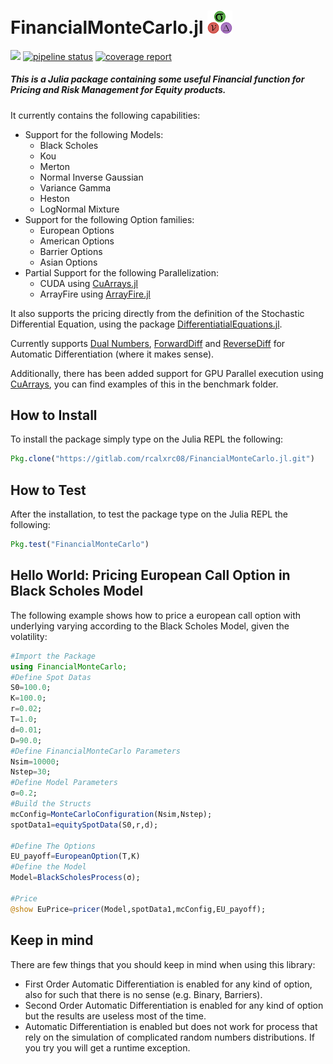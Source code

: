 # FinancialMonteCarlo.jl <img src="etc/logo.png" width="40">  

[![](https://img.shields.io/badge/docs-dev-blue.svg)](https://rcalxrc08.gitlab.io/FinancialMonteCarlo.jl/)
[![pipeline status](https://gitlab.com/rcalxrc08/FinancialMonteCarlo.jl/badges/master/pipeline.svg)](https://gitlab.com/rcalxrc08/FinancialMonteCarlo.jl/commits/master) [![coverage report](https://gitlab.com/rcalxrc08/FinancialMonteCarlo.jl/badges/master/coverage.svg)](https://gitlab.com/rcalxrc08/FinancialMonteCarlo.jl/commits/master)
##### This is a Julia package containing some useful Financial function for Pricing and Risk Management for Equity products.

It currently contains the following capabilities:

- Support for the following Models:
    - Black Scholes
    - Kou
    - Merton
    - Normal Inverse Gaussian
    - Variance Gamma
    - Heston
    - LogNormal Mixture
- Support for the following Option families:
    - European Options 
    - American Options
    - Barrier Options
    - Asian Options
- Partial Support for the following Parallelization:
    - CUDA using  [CuArrays.jl](https://github.com/JuliaGPU/CuArrays.jl)
    - ArrayFire using  [ArrayFire.jl](https://github.com/JuliaComputing/ArrayFire.jl)

It also supports the pricing directly from the definition of the Stochastic Differential Equation, using the package [DifferentiatialEquations.jl](https://github.com/JuliaDiffEq/DifferentialEquations.jl).

Currently supports [Dual Numbers](https://github.com/JuliaDiff/DualNumbers.jl), [ForwardDiff](https://github.com/JuliaDiff/ForwardDiff.jl) and [ReverseDiff](https://github.com/JuliaDiff/ReverseDiff.jl)
for Automatic Differentiation (where it makes sense).

Additionally, there has been added support for GPU Parallel execution using [CuArrays](https://github.com/JuliaGPU/CuArrays.jl), you can find examples of this in the benchmark folder.

## How to Install
To install the package simply type on the Julia REPL the following:
```julia
Pkg.clone("https://gitlab.com/rcalxrc08/FinancialMonteCarlo.jl.git")
```
## How to Test
After the installation, to test the package type on the Julia REPL the following:
```julia
Pkg.test("FinancialMonteCarlo")
```
## Hello World: Pricing European Call Option in Black Scholes Model
The following example shows how to price a european call option with underlying varying according to the Black Scholes Model, given the volatility:
```julia
#Import the Package
using FinancialMonteCarlo;
#Define Spot Datas
S0=100.0;
K=100.0;
r=0.02;
T=1.0;
d=0.01;
D=90.0;
#Define FinancialMonteCarlo Parameters
Nsim=10000;
Nstep=30;
#Define Model Parameters
σ=0.2;
#Build the Structs
mcConfig=MonteCarloConfiguration(Nsim,Nstep);
spotData1=equitySpotData(S0,r,d);

#Define The Options
EU_payoff=EuropeanOption(T,K)
#Define the Model
Model=BlackScholesProcess(σ);

#Price
@show EuPrice=pricer(Model,spotData1,mcConfig,EU_payoff);
```

## Keep in mind
There are few things that you should keep in mind when using this library:
- First Order Automatic Differentiation is enabled for any kind of option, also for such that there is no sense (e.g. Binary, Barriers).
- Second Order Automatic Differentiation is enabled for any kind of option but the results are useless most of the time.
- Automatic Differentiation is enabled but does not work for process that rely on the simulation of complicated random numbers distributions. If you try you will get a runtime exception.
